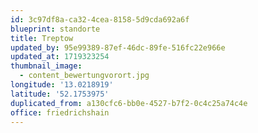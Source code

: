 ```yaml
---
id: 3c97df8a-ca32-4cea-8158-5d9cda692a6f
blueprint: standorte
title: Treptow
updated_by: 95e99389-87ef-46dc-89fe-516fc22e966e
updated_at: 1719323254
thumbnail_image:
  - content_bewertungvorort.jpg
longitude: '13.0218919'
latitude: '52.1753975'
duplicated_from: a130cfc6-bb0e-4527-b7f2-0c4c25a74c4e
office: friedrichshain
---
```

